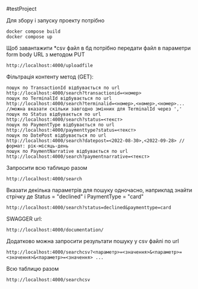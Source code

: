 #testProject

Для збору і запуску проекту потрібно

    docker compose build
    docker compose up


Щоб завантажити *csv файл в бд потрібно передати файл в параметри form body URL з методом PUT


    http://localhost:4000/uploadfile 


Фільтрація контенту метод (GET):

    пошук по TransactionId відбувається по url 
    http://localhost:4000/search?transactionid=<номер>
    пошук по TerminalId відбувається по url 
    http://localhost:4000/search?terminalid=<номер>,<номер>,<номер>... 
    //можна вказати скільки завгодно змінних для TerminalId через ','
    пошук по Status відбувається по url 
    http://localhost:4000/search?status=<текст>
    пошук по PaymentType відбувається по url 
    http://localhost:4000/paymenttype?status=<текст>
    пошук по DatePost відбувається по url 
    http://localhost:4000/search?datepost=<2022-08-30>,<2022-09-28> // формат: рік-місяць-день
    пошук по PaymentNarrative відбувається по url 
    http://localhost:4000/search?paymentnarrative=<текст>


Запросити всю таблицю разом


    http://localhost:4000/search



Вказати декілька параметрів для пошуку одночасно, наприклад знайти стрічку де Status = "declined" і PaymentType = "card" 


    http://localhost:4000/search?status=declined&paymenttype=card



SWAGGER url: 


    http://localhost:4000/documentation/



Додатково можна запросити результати пошуку у csv файлі по url


    http://localhost:4000/searchcsv?<параметр>=<значення>&<параметр>=<значення>&<параметр>=<значення> ... 


Всю таблицю разом


    http://localhost:4000/searchcsv